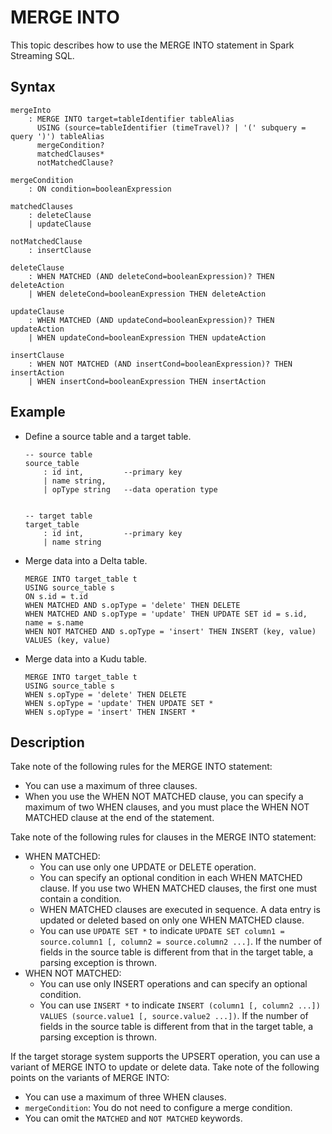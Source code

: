 # MERGE INTO

This topic describes how to use the MERGE INTO statement in Spark Streaming SQL.

## Syntax

```
mergeInto
    : MERGE INTO target=tableIdentifier tableAlias
      USING (source=tableIdentifier (timeTravel)? | '(' subquery = query ')') tableAlias
      mergeCondition?
      matchedClauses*
      notMatchedClause?

mergeCondition
    : ON condition=booleanExpression

matchedClauses
    : deleteClause
    | updateClause

notMatchedClause
    : insertClause

deleteClause
    : WHEN MATCHED (AND deleteCond=booleanExpression)? THEN deleteAction
    | WHEN deleteCond=booleanExpression THEN deleteAction

updateClause
    : WHEN MATCHED (AND updateCond=booleanExpression)? THEN updateAction
    | WHEN updateCond=booleanExpression THEN updateAction

insertClause
    : WHEN NOT MATCHED (AND insertCond=booleanExpression)? THEN insertAction
    | WHEN insertCond=booleanExpression THEN insertAction
```

## Example

-   Define a source table and a target table.

    ```
    -- source table
    source_table
        : id int,         --primary key
        | name string,
        | opType string   --data operation type
    
    
    -- target table
    target_table
        : id int,         --primary key
        | name string
    ```

-   Merge data into a Delta table.

    ```
    MERGE INTO target_table t
    USING source_table s
    ON s.id = t.id
    WHEN MATCHED AND s.opType = 'delete' THEN DELETE
    WHEN MATCHED AND s.opType = 'update' THEN UPDATE SET id = s.id, name = s.name
    WHEN NOT MATCHED AND s.opType = 'insert' THEN INSERT (key, value) VALUES (key, value)
    ```

-   Merge data into a Kudu table.

    ```
    MERGE INTO target_table t
    USING source_table s
    WHEN s.opType = 'delete' THEN DELETE
    WHEN s.opType = 'update' THEN UPDATE SET *
    WHEN s.opType = 'insert' THEN INSERT *
    ```


## Description

Take note of the following rules for the MERGE INTO statement:

-   You can use a maximum of three clauses.
-   When you use the WHEN NOT MATCHED clause, you can specify a maximum of two WHEN clauses, and you must place the WHEN NOT MATCHED clause at the end of the statement.

Take note of the following rules for clauses in the MERGE INTO statement:

-   WHEN MATCHED:
    -   You can use only one UPDATE or DELETE operation.
    -   You can specify an optional condition in each WHEN MATCHED clause. If you use two WHEN MATCHED clauses, the first one must contain a condition.
    -   WHEN MATCHED clauses are executed in sequence. A data entry is updated or deleted based on only one WHEN MATCHED clause.
    -   You can use `UPDATE SET *` to indicate `UPDATE SET column1 = source.column1 [, column2 = source.column2 ...]`. If the number of fields in the source table is different from that in the target table, a parsing exception is thrown.
-   WHEN NOT MATCHED:
    -   You can use only INSERT operations and can specify an optional condition.
    -   You can use `INSERT *` to indicate `INSERT (column1 [, column2 ...]) VALUES (source.value1 [, source.value2 ...])`. If the number of fields in the source table is different from that in the target table, a parsing exception is thrown.

If the target storage system supports the UPSERT operation, you can use a variant of MERGE INTO to update or delete data. Take note of the following points on the variants of MERGE INTO:

-   You can use a maximum of three WHEN clauses.
-   `mergeCondition`: You do not need to configure a merge condition.
-   You can omit the `MATCHED` and `NOT MATCHED` keywords.


